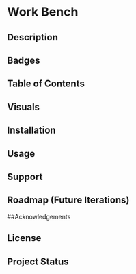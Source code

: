 # Work Bench 


## Description 

## Badges

## Table of Contents 

## Visuals

## Installation 

## Usage

## Support

## Roadmap (Future Iterations)

##Acknowledgements 

## License 

## Project Status 
